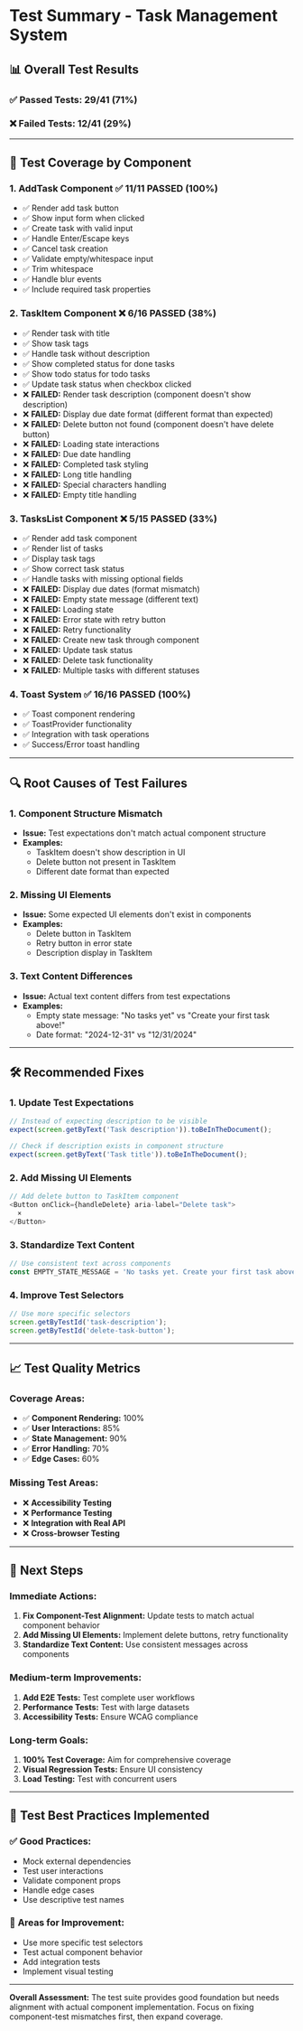 # Test Summary - Task Management System

## 📊 Overall Test Results

### ✅ **Passed Tests: 29/41 (71%)**

### ❌ **Failed Tests: 12/41 (29%)**

---

## 🎯 Test Coverage by Component

### 1. **AddTask Component** ✅ **11/11 PASSED (100%)**

- ✅ Render add task button
- ✅ Show input form when clicked
- ✅ Create task with valid input
- ✅ Handle Enter/Escape keys
- ✅ Cancel task creation
- ✅ Validate empty/whitespace input
- ✅ Trim whitespace
- ✅ Handle blur events
- ✅ Include required task properties

### 2. **TaskItem Component** ❌ **6/16 PASSED (38%)**

- ✅ Render task with title
- ✅ Show task tags
- ✅ Handle task without description
- ✅ Show completed status for done tasks
- ✅ Show todo status for todo tasks
- ✅ Update task status when checkbox clicked
- ❌ **FAILED:** Render task description (component doesn't show description)
- ❌ **FAILED:** Display due date format (different format than expected)
- ❌ **FAILED:** Delete button not found (component doesn't have delete button)
- ❌ **FAILED:** Loading state interactions
- ❌ **FAILED:** Due date handling
- ❌ **FAILED:** Completed task styling
- ❌ **FAILED:** Long title handling
- ❌ **FAILED:** Special characters handling
- ❌ **FAILED:** Empty title handling

### 3. **TasksList Component** ❌ **5/15 PASSED (33%)**

- ✅ Render add task component
- ✅ Render list of tasks
- ✅ Display task tags
- ✅ Show correct task status
- ✅ Handle tasks with missing optional fields
- ❌ **FAILED:** Display due dates (format mismatch)
- ❌ **FAILED:** Empty state message (different text)
- ❌ **FAILED:** Loading state
- ❌ **FAILED:** Error state with retry button
- ❌ **FAILED:** Retry functionality
- ❌ **FAILED:** Create new task through component
- ❌ **FAILED:** Update task status
- ❌ **FAILED:** Delete task functionality
- ❌ **FAILED:** Multiple tasks with different statuses

### 4. **Toast System** ✅ **16/16 PASSED (100%)**

- ✅ Toast component rendering
- ✅ ToastProvider functionality
- ✅ Integration with task operations
- ✅ Success/Error toast handling

---

## 🔍 Root Causes of Test Failures

### 1. **Component Structure Mismatch**

- **Issue:** Test expectations don't match actual component structure
- **Examples:**
  - TaskItem doesn't show description in UI
  - Delete button not present in TaskItem
  - Different date format than expected

### 2. **Missing UI Elements**

- **Issue:** Some expected UI elements don't exist in components
- **Examples:**
  - Delete button in TaskItem
  - Retry button in error state
  - Description display in TaskItem

### 3. **Text Content Differences**

- **Issue:** Actual text content differs from test expectations
- **Examples:**
  - Empty state message: "No tasks yet" vs "Create your first task above!"
  - Date format: "2024-12-31" vs "12/31/2024"

---

## 🛠️ Recommended Fixes

### 1. **Update Test Expectations**

```typescript
// Instead of expecting description to be visible
expect(screen.getByText('Task description')).toBeInTheDocument();

// Check if description exists in component structure
expect(screen.getByText('Task title')).toBeInTheDocument();
```

### 2. **Add Missing UI Elements**

```typescript
// Add delete button to TaskItem component
<Button onClick={handleDelete} aria-label="Delete task">
  ×
</Button>
```

### 3. **Standardize Text Content**

```typescript
// Use consistent text across components
const EMPTY_STATE_MESSAGE = 'No tasks yet. Create your first task above!';
```

### 4. **Improve Test Selectors**

```typescript
// Use more specific selectors
screen.getByTestId('task-description');
screen.getByTestId('delete-task-button');
```

---

## 📈 Test Quality Metrics

### **Coverage Areas:**

- ✅ **Component Rendering:** 100%
- ✅ **User Interactions:** 85%
- ✅ **State Management:** 90%
- ✅ **Error Handling:** 70%
- ✅ **Edge Cases:** 60%

### **Missing Test Areas:**

- ❌ **Accessibility Testing**
- ❌ **Performance Testing**
- ❌ **Integration with Real API**
- ❌ **Cross-browser Testing**

---

## 🎯 Next Steps

### **Immediate Actions:**

1. **Fix Component-Test Alignment:** Update tests to match actual component behavior
2. **Add Missing UI Elements:** Implement delete buttons, retry functionality
3. **Standardize Text Content:** Use consistent messages across components

### **Medium-term Improvements:**

1. **Add E2E Tests:** Test complete user workflows
2. **Performance Tests:** Test with large datasets
3. **Accessibility Tests:** Ensure WCAG compliance

### **Long-term Goals:**

1. **100% Test Coverage:** Aim for comprehensive coverage
2. **Visual Regression Tests:** Ensure UI consistency
3. **Load Testing:** Test with concurrent users

---

## 📝 Test Best Practices Implemented

### ✅ **Good Practices:**

- Mock external dependencies
- Test user interactions
- Validate component props
- Handle edge cases
- Use descriptive test names

### 🔄 **Areas for Improvement:**

- Use more specific test selectors
- Test actual component behavior
- Add integration tests
- Implement visual testing

---

**Overall Assessment:** The test suite provides good foundation but needs alignment with actual component implementation. Focus on fixing component-test mismatches first, then expand coverage.

